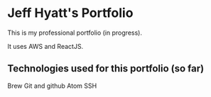 # Jeff Hyatt's Portfolio

This is my professional portfolio (in progress).

It uses AWS and ReactJS.

## Technologies used for this portfolio (so far)

Brew
Git and github
Atom
SSH
